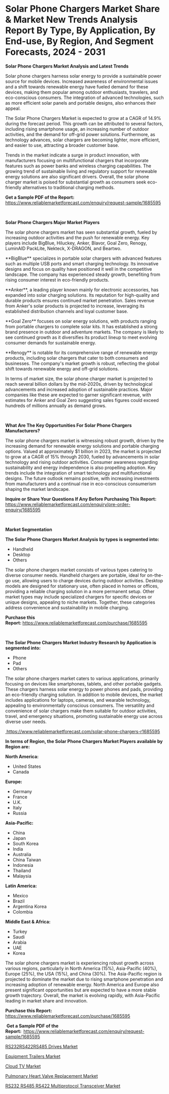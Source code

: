 <p><h1>Solar Phone Chargers Market Share & Market New Trends Analysis Report By Type, By Application, By End-use, By Region, And Segment Forecasts, 2024 - 2031</h1></p><p><strong>Solar Phone Chargers Market Analysis and Latest Trends</strong></p>
<p><p>Solar phone chargers harness solar energy to provide a sustainable power source for mobile devices. Increased awareness of environmental issues and a shift towards renewable energy have fueled demand for these devices, making them popular among outdoor enthusiasts, travelers, and eco-conscious consumers. The integration of advanced technologies, such as more efficient solar panels and portable designs, also enhances their appeal.</p><p>The Solar Phone Chargers Market is expected to grow at a CAGR of 14.9% during the forecast period. This growth can be attributed to several factors, including rising smartphone usage, an increasing number of outdoor activities, and the demand for off-grid power solutions. Furthermore, as technology advances, solar chargers are becoming lighter, more efficient, and easier to use, attracting a broader customer base. </p><p>Trends in the market indicate a surge in product innovation, with manufacturers focusing on multifunctional chargers that incorporate features such as power banks and wireless charging capabilities. The growing trend of sustainable living and regulatory support for renewable energy solutions are also significant drivers. Overall, the solar phone charger market is poised for substantial growth as consumers seek eco-friendly alternatives to traditional charging methods.</p></p>
<p><strong>Get a Sample PDF of the Report:&nbsp;</strong> <a href="https://www.reliablemarketforecast.com/enquiry/request-sample/1685595?utm_campaign=1159&utm_medium=2&utm_source=Github&utm_content=ia&utm_term=06102024&utm_id=solar-phone-chargers">https://www.reliablemarketforecast.com/enquiry/request-sample/1685595</a></p>
<p>&nbsp;</p>
<p><strong>Solar Phone Chargers Major Market Players</strong></p>
<p><p>The solar phone chargers market has seen substantial growth, fueled by increasing outdoor activities and the push for renewable energy. Key players include BigBlue, Hiluckey, Anker, Blavor, Goal Zero, Renogy, LuminAID PackLite, Nekteck, X-DRAGON, and Beartwo. </p><p>**BigBlue** specializes in portable solar chargers with advanced features such as multiple USB ports and smart charging technology. Its innovative designs and focus on quality have positioned it well in the competitive landscape. The company has experienced steady growth, benefiting from rising consumer interest in eco-friendly products. </p><p>**Anker**, a leading player known mainly for electronic accessories, has expanded into solar charging solutions. Its reputation for high-quality and durable products ensures continued market penetration. Sales revenue from Anker's solar products is projected to increase, leveraging its established distribution channels and loyal customer base.</p><p>**Goal Zero** focuses on solar energy solutions, with products ranging from portable chargers to complete solar kits. It has established a strong brand presence in outdoor and adventure markets. The company is likely to see continued growth as it diversifies its product lineup to meet evolving consumer demands for sustainable energy.</p><p>**Renogy** is notable for its comprehensive range of renewable energy products, including solar chargers that cater to both consumers and businesses. The company's market growth is robust, reflecting the global shift towards renewable energy and off-grid solutions.</p><p>In terms of market size, the solar phone charger market is projected to reach several billion dollars by the mid-2020s, driven by technological advancements and increased adoption of sustainable practices. Major companies like these are expected to garner significant revenue, with estimates for Anker and Goal Zero suggesting sales figures could exceed hundreds of millions annually as demand grows.</p></p>
<p>&nbsp;</p>
<p><strong>What Are The Key Opportunities For Solar Phone Chargers Manufacturers?</strong></p>
<p><p>The solar phone chargers market is witnessing robust growth, driven by the increasing demand for renewable energy solutions and portable charging options. Valued at approximately $1 billion in 2023, the market is projected to grow at a CAGR of 15% through 2030, fueled by advancements in solar technology and rising outdoor activities. Consumer awareness regarding sustainability and energy independence is also propelling adoption. Key trends include the integration of smart technology and multifunctional designs. The future outlook remains positive, with increasing investments from manufacturers and a continual rise in eco-conscious consumerism shaping the market landscape.</p></p>
<p><strong>Inquire or Share Your Questions If Any Before Purchasing This Report:</strong> <a href="https://www.reliablemarketforecast.com/enquiry/pre-order-enquiry/1685595?utm_campaign=1159&utm_medium=2&utm_source=Github&utm_content=ia&utm_term=06102024&utm_id=solar-phone-chargers">https://www.reliablemarketforecast.com/enquiry/pre-order-enquiry/1685595</a></p>
<p>&nbsp;</p>
<p><strong>Market Segmentation</strong></p>
<p><strong>The Solar Phone Chargers Market Analysis by types is segmented into:</strong></p>
<p><ul><li>Handheld</li><li>Desktop</li><li>Others</li></ul></p>
<p><p>The solar phone chargers market consists of various types catering to diverse consumer needs. Handheld chargers are portable, ideal for on-the-go use, allowing users to charge devices during outdoor activities. Desktop models are designed for stationary use, often placed in homes or offices, providing a reliable charging solution in a more permanent setup. Other market types may include specialized chargers for specific devices or unique designs, appealing to niche markets. Together, these categories address convenience and sustainability in mobile charging.</p></p>
<p><strong>Purchase this Report:&nbsp;</strong><a href="https://www.reliablemarketforecast.com/purchase/1685595?utm_campaign=1159&utm_medium=2&utm_source=Github&utm_content=ia&utm_term=06102024&utm_id=solar-phone-chargers">https://www.reliablemarketforecast.com/purchase/1685595</a></p>
<p>&nbsp;</p>
<p><strong>The Solar Phone Chargers Market Industry Research by Application is segmented into:</strong></p>
<p><ul><li>Phone</li><li>Pad</li><li>Others</li></ul></p>
<p><p>The solar phone chargers market caters to various applications, primarily focusing on devices like smartphones, tablets, and other portable gadgets. These chargers harness solar energy to power phones and pads, providing an eco-friendly charging solution. In addition to mobile devices, the market includes applications for laptops, cameras, and wearable technology, appealing to environmentally conscious consumers. The versatility and convenience of solar chargers make them suitable for outdoor activities, travel, and emergency situations, promoting sustainable energy use across diverse user needs.</p></p>
<p><a href="https://www.reliablemarketforecast.com/solar-phone-chargers-r1685595?utm_campaign=1159&utm_medium=2&utm_source=Github&utm_content=ia&utm_term=06102024&utm_id=solar-phone-chargers">&nbsp;https://www.reliablemarketforecast.com/solar-phone-chargers-r1685595</a></p>
<p><strong>In terms of Region, the Solar Phone Chargers Market Players available by Region are:</strong></p>
<p>
    <p> <strong> North America: </strong>
        <ul>
            <li>United States</li>
            <li>Canada</li>
        </ul>
        </p> 
    <p> <strong> Europe: </strong>
        <ul>
            <li>Germany</li>
            <li>France</li>
            <li>U.K.</li>
            <li>Italy</li>
            <li>Russia</li>
        </ul>
        </p> 
    <p> <strong> Asia-Pacific: </strong>
        <ul>
            <li>China</li>
            <li>Japan</li>
            <li>South Korea</li>
            <li>India</li>
            <li>Australia</li>
            <li>China Taiwan</li>
            <li>Indonesia</li>
            <li>Thailand</li>
            <li>Malaysia</li>
        </ul>
        </p> 
    <p> <strong> Latin America: </strong>
        <ul>
            <li>Mexico</li>
            <li>Brazil</li>
            <li>Argentina Korea</li>
            <li>Colombia</li>
        </ul>
        </p> 
    <p> <strong> Middle East & Africa: </strong>
        <ul>
            <li>Turkey</li>
            <li>Saudi</li>
            <li>Arabia</li>
            <li>UAE</li>
            <li>Korea</li>
        </ul>
    </p>
    </p>
<p><p>The solar phone chargers market is experiencing robust growth across various regions, particularly in North America (15%), Asia-Pacific (40%), Europe (25%), the USA (15%), and China (30%). The Asia-Pacific region is projected to dominate the market due to rising smartphone penetration and increasing adoption of renewable energy. North America and Europe also present significant opportunities but are expected to have a more stable growth trajectory. Overall, the market is evolving rapidly, with Asia-Pacific leading in market share and innovation.</p></p>
<p><strong>Purchase this Report: </strong><a href="https://www.reliablemarketforecast.com/purchase/1685595?utm_campaign=1159&utm_medium=2&utm_source=Github&utm_content=ia&utm_term=06102024&utm_id=solar-phone-chargers">https://www.reliablemarketforecast.com/purchase/1685595</a></p>
<p>&nbsp;<strong>Get a Sample PDF of the Report:&nbsp;&nbsp;</strong><a href="https://www.reliablemarketforecast.com/enquiry/request-sample/1685595?utm_campaign=1159&utm_medium=2&utm_source=Github&utm_content=ia&utm_term=06102024&utm_id=solar-phone-chargers">https://www.reliablemarketforecast.com/enquiry/request-sample/1685595</a></p>
<p><strong></strong></p>
<p><p><a href="https://issuu.com/reportprime-2/docs/rs232rs422rs485-drives-market-size-_e21bcb44e58ffb?utm_campaign=1159&utm_medium=2&utm_source=Github&utm_content=ia&utm_term=06102024&utm_id=solar-phone-chargers">RS232RS422RS485 Drives Market</a></p><p><a href="https://github.com/ChiragRP21/Market-Research-Report-List-6/blob/main/equipment-trailers-market.md?utm_campaign=1159&utm_medium=2&utm_source=Github&utm_content=ia&utm_term=06102024&utm_id=solar-phone-chargers">Equipment Trailers Market</a></p><p><a href="https://www.linkedin.com/pulse/cloud-tv-market-size-growth-industry-analysis-segmentation-iuzie?utm_campaign=1159&utm_medium=2&utm_source=Github&utm_content=ia&utm_term=06102024&utm_id=solar-phone-chargers">Cloud TV Market</a></p><p><a href="https://www.linkedin.com/pulse/pulmonary-heart-valve-replacement-market-overview-regional-jtuwe?utm_campaign=1159&utm_medium=2&utm_source=Github&utm_content=ia&utm_term=06102024&utm_id=solar-phone-chargers">Pulmonary Heart Valve Replacement Market</a></p><p><a href="https://issuu.com/reportprime-2/docs/rs232-rs485-rs422-multiprotocol-tra_15a655cd9ced30?utm_campaign=1159&utm_medium=2&utm_source=Github&utm_content=ia&utm_term=06102024&utm_id=solar-phone-chargers">RS232 RS485 RS422 Multiprotocol Transceiver Market</a></p></p>
